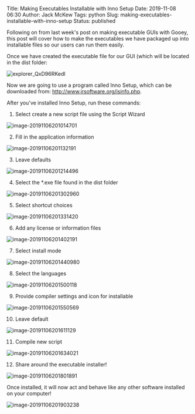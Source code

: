 Title: Making Executables Installable with Inno Setup
Date: 2019-11-08 06:30
Author: Jack McKew
Tags: python
Slug: making-executables-installable-with-inno-setup
Status: published

Following on from last week's post on making executable GUIs with Gooey, this post will cover how to make the executables we have packaged up into installable files so our users can run them easily.

Once we have created the executable file for our GUI (which will be located in the dist folder:

![explorer_QxD96RKedI](..\img\making-executables-installable-with-inno-setup\explorer_QxD96RKedI.png)

Now we are going to use a program called Inno Setup, which can be downloaded from: http://www.jrsoftware.org/isinfo.php.

After you've installed Inno Setup, run these commands:

1) Select create a new script file using the Script Wizard

![image-20191106201014701](\img\making-executables-installable-with-inno-setup\Compil32_TgilJK2vqP.png)

2) Fill in the application information

![image-20191106201132191](\img\making-executables-installable-with-inno-setup\Compil32_KsdsIOEesc.png)

3) Leave defaults

![image-20191106201214496](\img\making-executables-installable-with-inno-setup\Compil32_8fAHgN6kKH.png)

4) Select the *.exe file found in the dist folder

![image-20191106201302960](\img\making-executables-installable-with-inno-setup\Compil32_udpcR1NePw.png)

5) Select shortcut choices

![image-20191106201331420](\img\making-executables-installable-with-inno-setup\Compil32_vDorhKhm29.png)

6) Add any license or information files

![image-20191106201402191](\img\making-executables-installable-with-inno-setup\Compil32_IkMbLdkdaw.png)

7) Select install mode

![image-20191106201440980](\img\making-executables-installable-with-inno-setup\Compil32_dSZd7YfJh8.png)

8) Select the languages

![image-20191106201500118](\img\making-executables-installable-with-inno-setup\Compil32_JYDCWS5x0g.png)

9) Provide compiler settings and icon for installable

![image-20191106201550569](\img\making-executables-installable-with-inno-setup\Compil32_tdbxJXiWgd.png)

10) Leave default

![image-20191106201611129](\img\making-executables-installable-with-inno-setup\Compil32_DUt3rPuZar.png)

11) Compile new script

![image-20191106201634021](\img\making-executables-installable-with-inno-setup\Compil32_8RBmOJvXus.png)

12) Share around the executable installer!

![image-20191106201801891](\img\making-executables-installable-with-inno-setup\explorer_d4QCQTi5sE.png)

Once installed, it will now act and behave like any other software installed on your computer!

![image-20191106201903238](\img\making-executables-installable-with-inno-setup\main_W1DbyAXofL.png)